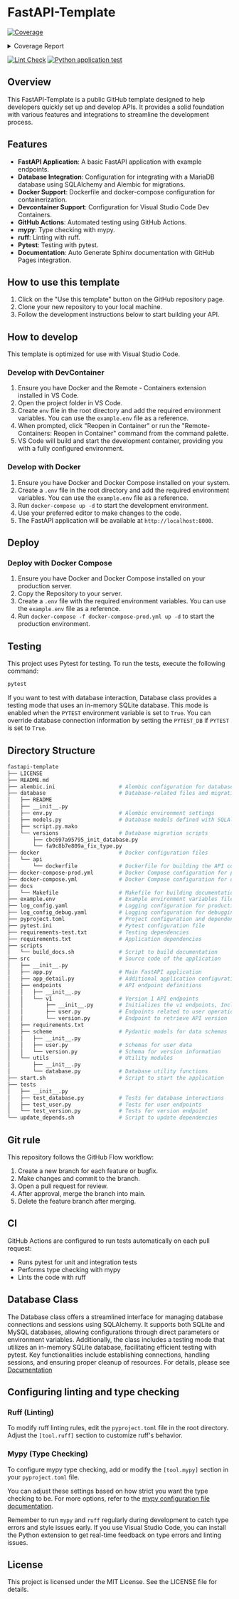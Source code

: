 # FastAPI-Template
<!-- Pytest Coverage Comment:Begin -->
<a href="https://github.com/solufit/fastapi-template/blob/main/README.md"><img alt="Coverage" src="https://img.shields.io/badge/Coverage-100%25-brightgreen.svg" /></a><details><summary>Coverage Report </summary><table><tr><th>File</th><th>Stmts</th><th>Miss</th><th>Cover</th></tr><tbody><tr><td><b>TOTAL</b></td><td><b>157</b></td><td><b>0</b></td><td><b>100%</b></td></tr></tbody></table></details>
<!-- Pytest Coverage Comment:End -->
[![Lint Check](https://github.com/solufit/fastapi-template/actions/workflows/lint-python.yml/badge.svg)](https://github.com/solufit/fastapi-template/actions/workflows/lint-python.yml)
[![Python application test](https://github.com/solufit/fastapi-template/actions/workflows/test-python.yml/badge.svg)](https://github.com/solufit/fastapi-template/actions/workflows/test-python.yml)

## Overview

This FastAPI-Template is a public GitHub template designed to help developers quickly set up and develop APIs. It provides a solid foundation with various features and integrations to streamline the development process.

## Features

- **FastAPI Application**: A basic FastAPI application with example endpoints.
- **Database Integration**: Configuration for integrating with a MariaDB database using SQLAlchemy and Alembic for migrations.
- **Docker Support**: Dockerfile and docker-compose configuration for containerization.
- **Devcontainer Support**: Configuration for Visual Studio Code Dev Containers.
- **GitHub Actions**: Automated testing using GitHub Actions.
- **mypy**: Type checking with mypy.
- **ruff**: Linting with ruff.
- **Pytest**: Testing with pytest.
- **Documentation**: Auto Generate Sphinx documentation with GitHub Pages integration.

## How to use this template

1. Click on the "Use this template" button on the GitHub repository page.
2. Clone your new repository to your local machine.
3. Follow the development instructions below to start building your API.

## How to develop

This template is optimized for use with Visual Studio Code.

### Develop with DevContainer

1. Ensure you have Docker and the Remote - Containers extension installed in VS Code.
2. Open the project folder in VS Code.
3. Create `env` file in the root directory and add the required environment variables. You can use the `example.env` file as a reference.
4. When prompted, click "Reopen in Container" or run the "Remote-Containers: Reopen in Container" command from the command palette.
5. VS Code will build and start the development container, providing you with a fully configured environment.

### Develop with Docker

1. Ensure you have Docker and Docker Compose installed on your system.
2. Create a `.env` file in the root directory and add the required environment variables. You can use the `example.env` file as a reference.
3. Run `docker-compose up -d` to start the development environment.
4. Use your preferred editor to make changes to the code.
5. The FastAPI application will be available at `http://localhost:8000`.

## Deploy

### Deploy with Docker Compose

1. Ensure you have Docker and Docker Compose installed on your production server.
2. Copy the Repository to your server.
3. Create a `.env` file with the required environment variables. You can use the `example.env` file as a reference.
4. Run `docker-compose -f docker-compose-prod.yml up -d` to start the production environment.

## Testing

This project uses Pytest for testing. To run the tests, execute the following command:

```bash
pytest
```

If you want to test with database interaction, Database class provides a testing mode that uses an in-memory SQLite database. This mode is enabled when the `PYTEST` environment variable is set to `True`.
You can override database connection information by setting the `PYTEST_DB` if `PYTEST` is set to `True`.

## Directory Structure

```bash
fastapi-template
├── LICENSE
├── README.md
├── alembic.ini                    # Alembic configuration for database migrations
├── database                       # Database-related files and migrations
│   ├── README
│   ├── __init__.py
│   ├── env.py                     # Alembic environment settings
│   ├── models.py                  # Database models defined with SQLAlchemy
│   ├── script.py.mako
│   └── versions                   # Database migration scripts
│       ├── cbc697a95795_init_database.py
│       └── fa9c8b7e809a_fix_type.py
├── docker                         # Docker configuration files
│   └── api
│       └── dockerfile             # Dockerfile for building the API container
├── docker-compose-prod.yml        # Docker Compose configuration for production
├── docker-compose.yml             # Docker Compose configuration for development
├── docs
│   └── Makefile                   # Makefile for building documentation
├── example.env                    # Example environment variables file
├── log_config.yaml                # Logging configuration for production
├── log_config_debug.yaml          # Logging configuration for debugging
├── pyproject.toml                 # Project configuration and dependencies
├── pytest.ini                     # Pytest configuration file
├── requirements-test.txt          # Testing dependencies
├── requirements.txt               # Application dependencies
├── scripts
│   └── build_docs.sh              # Script to build documentation
├── src                            # Source code of the application
│   ├── __init__.py
│   ├── app.py                     # Main FastAPI application
│   ├── app_detail.py              # Additional application configurations
│   ├── endpoints                  # API endpoint definitions
│   │   ├── __init__.py
│   │   └── v1                     # Version 1 API endpoints
│   │       ├── __init__.py        # Initializes the v1 endpoints, Includes the router
│   │       ├── user.py            # Endpoints related to user operations
│   │       └── version.py         # Endpoint to retrieve API version
│   ├── requirements.txt
│   ├── scheme                     # Pydantic models for data schemas
│   │   ├── __init__.py
│   │   ├── user.py                # Schemas for user data
│   │   └── version.py             # Schema for version information
│   └── utils                      # Utility modules
│       ├── __init__.py
│       └── database.py            # Database utility functions
├── start.sh                       # Script to start the application
├── tests
│   ├── __init__.py
│   ├── test_database.py           # Tests for database interactions
│   ├── test_user.py               # Tests for user endpoints
│   └── test_version.py            # Tests for version endpoint
└── update_depends.sh              # Script to update dependencies
```

## Git rule

This repository follows the GitHub Flow workflow:

1. Create a new branch for each feature or bugfix.
2. Make changes and commit to the branch.
3. Open a pull request for review.
4. After approval, merge the branch into main.
5. Delete the feature branch after merging.

## CI

GitHub Actions are configured to run tests automatically on each pull request:

- Runs pytest for unit and integration tests
- Performs type checking with mypy
- Lints the code with ruff

## Database Class

The Database class offers a streamlined interface for managing database connections and sessions using SQLAlchemy. It supports both SQLite and MySQL databases, allowing configurations through direct parameters or environment variables. Additionally, the class includes a testing mode that utilizes an in-memory SQLite database, facilitating efficient testing with pytest. Key functionalities include establishing connections, handling sessions, and ensuring proper cleanup of resources.
For details, please see [Documentation](https://solufit.github.io/fastapi-template/src.utils.html#src.utils.database.Database)

## Configuring linting and type checking

### Ruff (Linting)

To modify ruff linting rules, edit the `pyproject.toml` file in the root directory. Adjust the `[tool.ruff]` section to customize ruff's behavior.

### Mypy (Type Checking)

To configure mypy type checking, add or modify the `[tool.mypy]` section in your `pyproject.toml` file.  

You can adjust these settings based on how strict you want the type checking to be. For more options, refer to the [mypy configuration file documentation](https://mypy.readthedocs.io/en/stable/config_file.html).

Remember to run `mypy` and `ruff` regularly during development to catch type errors and style issues early.
If you use Visual Studio Code, you can install the Python extension to get real-time feedback on type errors and linting issues.

## License

This project is licensed under the MIT License. See the LICENSE file for details.
